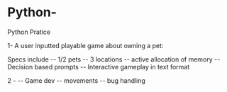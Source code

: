 # Python-
Python Pratice

1- A user inputted playable game about owning a pet: 

Specs include
-- 1/2 pets
-- 3 locations
-- active allocation of memory 
-- Decision based prompts
-- Interactive gameplay in text format 

2 - 
-- Game dev 
-- movements 
-- bug handling 
